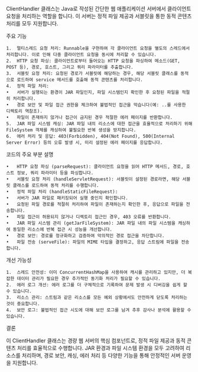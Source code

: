 ClientHandler 클래스는 Java로 작성된 간단한 웹 애플리케이션 서버에서 클라이언트 요청을 처리하는 역할을 합니다. 이 서버는 정적 파일 제공과 서블릿을 통한 동적 콘텐츠 처리를 모두 지원합니다.

주요 기능

	1.	멀티스레드 요청 처리: Runnable을 구현하여 각 클라이언트 요청을 별도의 스레드에서 처리합니다. 이로 인해 다중 클라이언트 요청을 동시에 처리할 수 있습니다.
	2.	HTTP 요청 파싱: 클라이언트로부터 들어오는 HTTP 요청을 파싱하여 메소드(GET, POST 등), 경로, 호스트, 그리고 쿼리 파라미터를 추출합니다.
	3.	서블릿 요청 처리: 요청된 경로가 서블릿에 해당하는 경우, 해당 서블릿 클래스를 동적으로 로드하여 service 메서드를 호출해 동적 콘텐츠를 처리합니다.
	4.	정적 파일 처리:
	•	서버가 실행되는 환경이 JAR 파일인지, 파일 시스템인지 확인한 후 요청된 파일을 적절히 처리합니다.
	•	경로 보안 및 파일 접근 권한을 체크하여 불법적인 접근을 막습니다(예: ..를 사용한 디렉토리 역참조).
	•	파일이 존재하지 않거나 접근이 금지된 경우 적절한 에러 페이지를 반환합니다.
	5.	JAR 파일 시스템 캐싱: JAR 파일 내의 리소스에 대한 접근을 효율적으로 처리하기 위해 FileSystem 객체를 캐싱하여 불필요한 반복 생성을 방지합니다.
	6.	에러 처리 및 응답: 403(Forbidden), 404(Not Found), 500(Internal Server Error) 등의 오류 발생 시, 미리 설정된 에러 페이지를 응답합니다.

코드의 주요 부분 설명

	•	HTTP 요청 파싱 (parseRequest): 클라이언트 요청을 읽어 HTTP 메서드, 경로, 호스트 정보, 쿼리 파라미터 등을 파싱합니다.
	•	서블릿 요청 처리 (handleServletRequest): 서블릿이 설정된 경로라면, 해당 서블릿 클래스를 로드하여 동적 처리를 수행합니다.
	•	정적 파일 처리 (handleStaticFileRequest):
	•	서버가 JAR 파일로 패키징되어 실행 중인지 확인합니다.
	•	요청된 파일 경로를 적절히 처리하여 파일이 존재하는지 확인한 후, 응답으로 파일을 전송합니다.
	•	파일 접근이 허용되지 않거나 디렉토리 접근인 경우, 403 오류를 반환합니다.
	•	JAR 파일 시스템 관리 (getJarFileSystem): JAR 파일 내의 파일 시스템을 캐싱하여 동일한 리소스에 반복 접근 시 성능을 개선합니다.
	•	경로 보안: 경로를 정규화하고 검증하여 악의적인 경로 접근을 차단합니다.
	•	파일 전송 (serveFile): 파일의 MIME 타입을 결정하고, 응답 스트림에 파일을 전송합니다.

개선 가능성

	1.	스레드 안전성: 이미 ConcurrentHashMap을 사용하여 캐시를 관리하고 있지만, 더 복잡한 데이터 관리가 필요한 경우 추가적인 동기화 처리가 필요할 수 있습니다.
	2.	에러 로그 개선: 에러 로그를 더 구체적으로 기록하여 문제 발생 시 디버깅을 쉽게 할 수 있습니다.
	3.	리소스 관리: 스트림과 같은 리소스를 모든 예외 상황에서도 안전하게 닫도록 처리하는 것이 중요합니다.
	4.	보안 로그: 불법적인 접근 시도에 대해 보안 로그를 남겨 추후 감사나 분석에 활용할 수 있습니다.

결론

이 ClientHandler 클래스는 경량 웹 서버의 핵심 컴포넌트로, 정적 파일 제공과 동적 콘텐츠 처리를 효율적으로 수행합니다. JAR 환경과 파일 시스템 환경을 모두 고려하여 리소스를 처리하며, 경로 보안, 캐싱, 에러 처리 등 다양한 기능을 통해 안정적인 서버 운영을 지원합니다.